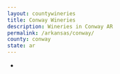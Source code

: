 ```yaml
---
layout: countywineries
title: Conway Wineries
description: Wineries in Conway AR
permalink: /arkansas/conway/
county: conway
state: ar
---
```

-
